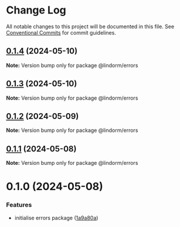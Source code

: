 # Change Log

All notable changes to this project will be documented in this file.
See [Conventional Commits](https://conventionalcommits.org) for commit guidelines.

## [0.1.4](https://github.com/lindorm-io/monorepo/compare/@lindorm/errors@0.1.3...@lindorm/errors@0.1.4) (2024-05-10)

**Note:** Version bump only for package @lindorm/errors

## [0.1.3](https://github.com/lindorm-io/monorepo/compare/@lindorm/errors@0.1.2...@lindorm/errors@0.1.3) (2024-05-10)

**Note:** Version bump only for package @lindorm/errors

## [0.1.2](https://github.com/lindorm-io/monorepo/compare/@lindorm/errors@0.1.1...@lindorm/errors@0.1.2) (2024-05-09)

**Note:** Version bump only for package @lindorm/errors

## [0.1.1](https://github.com/lindorm-io/monorepo/compare/@lindorm/errors@0.1.0...@lindorm/errors@0.1.1) (2024-05-08)

**Note:** Version bump only for package @lindorm/errors

# 0.1.0 (2024-05-08)

### Features

- initialise errors package ([1a9a80a](https://github.com/lindorm-io/monorepo/commit/1a9a80a1720304a139991a9d921f6901f7c97329))
